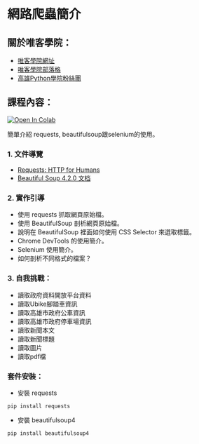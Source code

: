 # 網路爬蟲簡介

## 關於唯客學院：

* [唯客學院網址](https://www.victorgau.com)
* [唯客學院部落格](https://victorgau.com/blog/)
* [高雄Python學院粉絲團](https://www.facebook.com/KHPYAcademy/)

## 課程內容：

[![Open In Colab](https://colab.research.google.com/assets/colab-badge.svg)](https://colab.research.google.com/github/victorgau/khpy_web_crawler_intro/)

簡單介紹 requests, beautifulsoup跟selenium的使用。

### 1. 文件導覽

* [Requests: HTTP for Humans](http://docs.python-requests.org/en/master/)
* [Beautiful Soup 4.2.0 文档](https://www.crummy.com/software/BeautifulSoup/bs4/doc/index.zh.html)

### 2. 實作引導

* 使用 requests 抓取網頁原始檔。
* 使用 BeautifulSoup 剖析網頁原始檔。
* 說明在 BeautifulSoup 裡面如何使用 CSS Selector 來選取標籤。
* Chrome DevTools 的使用簡介。
* Selenium 使用簡介。
* 如何剖析不同格式的檔案？

### 3. 自我挑戰：

* 讀取政府資料開放平台資料
* 讀取Ubike腳踏車資訊
* 讀取高雄市政府公車資訊
* 讀取高雄市政府停車場資訊
* 讀取新聞本文
* 讀取新聞標題
* 讀取圖片
* 讀取pdf檔

### 套件安裝：

* 安裝 requests

```
pip install requests
```

* 安裝 beautifulsoup4

```
pip install beautifulsoup4
```
